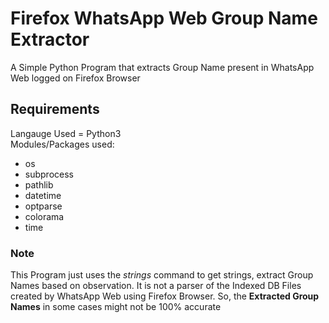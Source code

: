 # Firefox WhatsApp Web Group Name Extractor
A Simple Python Program that extracts Group Name present in WhatsApp Web logged on Firefox Browser
## Requirements
Langauge Used = Python3<br />
Modules/Packages used:
* os
* subprocess
* pathlib
* datetime
* optparse
* colorama
* time
<!-- -->
### Note
This Program just uses the *strings* command to get strings, extract Group Names based on observation. It is not a parser of the Indexed DB Files created by WhatsApp Web using Firefox Browser. So, the **Extracted Group Names** in some cases might not be 100% accurate
